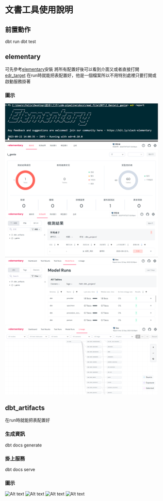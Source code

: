 # 文書工具使用說明

## 前置動作
dbt run
dbt test

## elementary
可先參考[elementary](./edr說明.md)安裝
將所有配置好後可以看到介面又或者直接打開[edr_target](./edr_target/elementary_report.html)
在run時就能把表配置好，他是一個檔案所以不用特別處裡只要打開或啟動服務掛著

### 圖示
![Alt text](../image/image.png)
![Alt text](../image/image-1.png)
![Alt text](../image/image-2.png)
![Alt text](../image/image-3.png)
![Alt text](../image/image-4.png)

## dbt_artifacts
在run時就能把表配置好
### 生成資訊
dbt docs generate
### 掛上服務 
dbt docs serve 

### 圖示
![Alt text](./image/image-5.png)
![Alt text](./image/image-6.png)
![Alt text](./image/image-7.png)
![Alt text](./image/image-8.png)